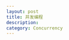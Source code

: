 ```yaml
---
layout: post
title: 并发编程
description: 
category: Concurrency
---
```






[bigbully]:    http://bigbully.github.io  "bigbully"
